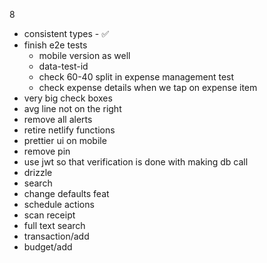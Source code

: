 8
- consistent types - ✅
- finish e2e tests
    - mobile version as well
    - data-test-id
    - check 60-40 split in expense management test
    - check expense details when we tap on expense item
- very big check boxes
- avg line not on the right
- remove all alerts
- retire netlify functions
- prettier ui on mobile
- remove pin
- use jwt so that verification is done with making db call
- drizzle
- search
- change defaults feat
- schedule actions
- scan receipt
- full text search
- transaction/add
- budget/add